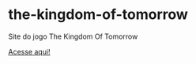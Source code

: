# the-kingdom-of-tomorrow
 Site do jogo The Kingdom Of Tomorrow

 <a href="marcos-henri.github.io/the-kingdom-of-tomorrow" target="_blank">Acesse aqui!</a>
